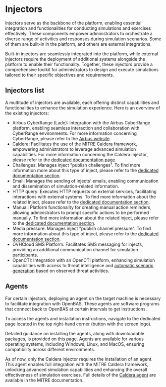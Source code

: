 # Injectors

Injectors serve as the backbone of the platform, enabling essential integration and functionalities for conducting simulations and exercises effectively. These components empower administrators to orchestrate a diverse range of activities and responses during simulation scenarios. Some of them are built-in in the platform, and others are external integrations. 

Built-in injectors are seamlessly integrated into the platform, while external injectors require the deployment of additional systems alongside the platform to enable their functionality. Together, these injectors provide a comprehensive toolkit for administrators to design and execute simulations tailored to their specific objectives and requirements.

## Injectors list

A multitude of injectors are available, each offering distinct capabilities and functionalities to enhance the simulation experience. Here is an overview of the existing injectors:

- Airbus CyberRange (Lade): Integration with the Airbus CyberRange platform, enabling seamless interaction and collaboration with CyberRange environments. For more information concerning CyberRange, please refer to the [Airbus website](https://www.cyber.airbus.com/cyberrange/).
- Caldera: Facilitates the use of the MITRE Caldera framework, empowering administrators to leverage advanced simulation capabilities. For more information concerning the Caldera injector, please refer to the [dedicated documentation page](inject-caldera.md).
- Challenges: Manages inject "publish challenges". To find more information more about this type of inject, please refer to the [dedicated documentation section](injects.md#challenge-section).
- Email: Manages the sending of injects' emails, enabling communication and dissemination of simulation-related information.
- HTTP query: Executes HTTP requests on external services, facilitating interactions with external systems. To find more information about the related inject, please refer to the [dedicated documentation section](injects.md#http-section).
- Manual: Platform functionality for creating manual action reminders, allowing administrators to prompt specific actions to be performed manually. To find more information about the related inject, please refer to the [dedicated documentation section](injects.md#manual-section).
- Media pressure: Manages inject "publish channel pressure". To find more information about this type of inject, please refer to the [dedicated documentation section](injects.md#media-pressure-section).
- OVHCloud SMS Platform: Facilitates SMS messaging for injects, providing an additional communication channel for simulation participants.
- OpenCTI: Integration with an OpenCTI platform, enhancing simulation capabilities with access to threat intelligence and [automatic scenario generation](opencti_scenario.md) based on observed threat activities.

<!-- screenshot of the window with all injectors (Integration > Injectors) -->

<a id="agent-section"></a>
## Agents

For certain injectors, deploying an agent on the target machine is necessary to facilitate integration with OpenBAS. These agents are software programs that connect back to OpenBAS at certain intervals to get instructions.

To access the agents and installation instructions, navigate to the dedicated page located in the top right-hand corner (button with the screen logo). 

<!-- screenshot of the button to access the Agent panel -->

Detailed guidance on installing the agents, along with downloadable packages, is provided on this page. Agents are available for various operating systems, including Windows, Linux, and MacOS, ensuring compatibility across different environments. 

As of now, only the Caldera injector requires the installation of an agent. This agent enables full integration with the MITRE Caldera framework, unlocking advanced simulation capabilities and enhancing the overall effectiveness of simulation exercises. Full details of the [Caldera agent](https://caldera.readthedocs.io/en/latest/Learning-the-terminology.html#agents) are available in the MITRE documentation.

<!-- screenshot of the Agents window -->
